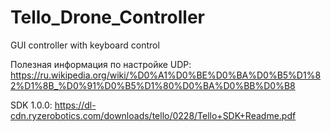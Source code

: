 # Tello_Drone_Controller
GUI controller with keyboard control

Полезная информация по настройке UDP:
https://ru.wikipedia.org/wiki/%D0%A1%D0%BE%D0%BA%D0%B5%D1%82%D1%8B_%D0%91%D0%B5%D1%80%D0%BA%D0%BB%D0%B8

SDK 1.0.0:
https://dl-cdn.ryzerobotics.com/downloads/tello/0228/Tello+SDK+Readme.pdf
